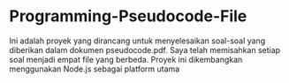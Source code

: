 # Programming-Pseudocode-File

Ini adalah proyek yang dirancang untuk menyelesaikan soal-soal yang diberikan dalam dokumen pseudocode.pdf. Saya telah memisahkan setiap soal menjadi empat file yang berbeda. Proyek ini dikembangkan menggunakan Node.js sebagai platform utama
